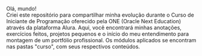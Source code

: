 Olá, mundo! <br>
Criei este repositório para compartilhar minha evolução durante o Curso de Iniciante de Programação oferecido pela ONE (Oracle Next Education) através da plataforma Alura.
Aqui, você encontrará minhas anotações, exercícios feitos, projetos pequenos e o início do meu entendimento para montagem de um portfólio profissional.
Os módulos aplicados se encontram nas pastas "curso", com seus respectivos conteúdos.
